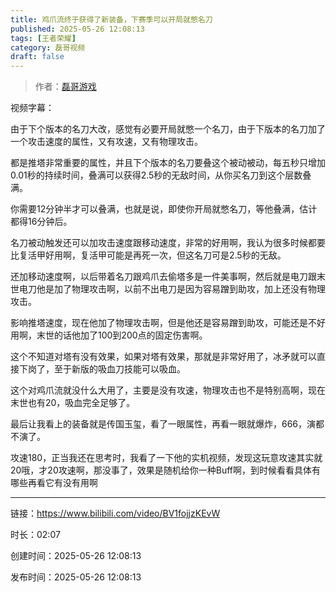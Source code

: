 ```yaml
---
title: 鸡爪流终于获得了新装备，下赛季可以开局就憋名刀
published: 2025-05-26 12:08:13
tags: [王者荣耀]
category: 磊哥视频
draft: false
---
```



> 作者：[磊哥游戏](https://space.bilibili.com/268941858)

视频字幕：

由于下个版本的名刀大改，感觉有必要开局就憋一个名刀，由于下版本的名刀加了一个攻击速度的属性，又有攻速，又有物理攻击。

都是推塔非常重要的属性，并且下个版本的名刀要叠这个被动被动，每五秒只增加0.01秒的持续时间，叠满可以获得2.5秒的无敌时间，从你买名刀到这个层数叠满。

你需要12分钟半才可以叠满，也就是说，即使你开局就憋名刀，等他叠满，估计都得16分钟后。

名刀被动触发还可以加攻击速度跟移动速度，非常的好用啊，我认为很多时候都要比复活甲好用啊，复活甲可能是再死一次，但这名刀可是2.5秒的无敌。

还加移动速度啊，以后带着名刀跟鸡爪去偷塔多是一件美事啊，然后就是电刀跟末世电刀他是加了物理攻击啊，以前不出电刀是因为容易蹭到助攻，加上还没有物理攻击。

影响推塔速度，现在他加了物理攻击啊，但是他还是容易蹭到助攻，可能还是不好用啊，末世的话他加了100到200点的固定伤害啊。

这个不知道对塔有没有效果，如果对塔有效果，那就是非常好用了，冰矛就可以直接下岗了，至于新版的吸血刀技能可以吸血。

这个对鸡爪流就没什么大用了，主要是没有攻速，物理攻击也不是特别高啊，现在末世也有20，吸血完全足够了。

最后让我看上的装备就是传国玉玺，看了一眼属性，再看一眼就爆炸，666，演都不演了。

攻速180，正当我还在思考时，我看了一下他的实机视频，发现这玩意攻速其实就20哦，才20攻速啊，那没事了，效果是随机给你一种Buff啊，到时候看看具体有哪些再看它有没有用啊

---

链接：https://www.bilibili.com/video/BV1fojjzKEvW

时长：02:07

创建时间：2025-05-26 12:08:13

发布时间：2025-05-26 12:08:13
